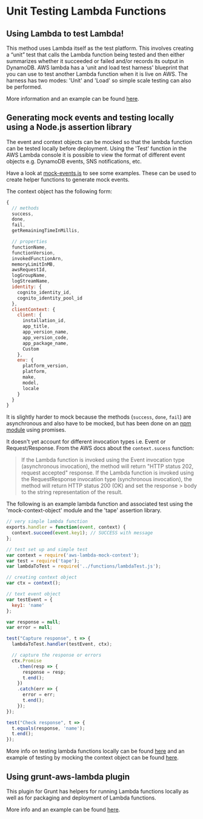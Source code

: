 # Unit Testing Lambda Functions

## Using Lambda to test Lambda!
This method uses Lambda itself as the test platform. This involves creating a “unit” test that calls the Lambda function being tested and then either summarizes whether it succeeded or failed and/or records its output in DynamoDB. AWS lambda has a 'unit and load test harness' blueprint that you can use to test another Lambda function when it is live on AWS. The harness has two modes: 'Unit' and 'Load' so simple scale testing can also be performed.

More information and an example can be found [here](https://aws.amazon.com/blogs/compute/serverless-testing-with-aws-lambda/).

## Generating mock events and testing locally using a Node.js assertion library
The event and context objects can be mocked so that the lambda function can be tested locally before deployment. Using the 'Test' function in the AWS Lambda console it is possible to view the format of different event objects e.g. DynamoDB events, SNS notifications, etc.

Have a look at [mock-events.js](https://github.com/dwyl/learn-aws-lambda/lambda-testing/mock-events.js) to see some examples. These can be used to create helper functions to generate mock events.

The context object has the following form:
```js
{
  // methods
  success,
  done,
  fail,
  getRemainingTimeInMillis,

  // properties
  functionName,
  functionVersion,
  invokedFunctionArn,
  memoryLimitInMB,
  awsRequestId,
  logGroupName,
  logStreamName,
  identity: {
    cognito_identity_id,
    cognito_identity_pool_id
  },
  clientContext: {
    client: {
      installation_id,
      app_title,
      app_version_name,
      app_version_code,
      app_package_name,
      Custom
    },
    env: {
      platform_version,
      platform,
      make,
      model,
      locale
    }
  }
}
```

It is slightly harder to mock because the methods (`success`, `done`, `fail`) are asynchronous and also have to be mocked, but has been done on an [npm module](https://github.com/SamVerschueren/aws-lambda-mock-context) using promises.

It doesn't yet account for different invocation types i.e. Event or Request/Response. From the AWS docs about the `context.sucess` function:

> If the Lambda function is invoked using the Event invocation type (asynchronous invocation), the method will return "HTTP status 202, request accepted" response.
> If the Lambda function is invoked using the RequestResponse invocation type (synchronous invocation), the method will return HTTP status 200 (OK) and set the response > body to the string representation of the result.

The following is an example lambda function and associated test using the 'mock-context-object' module and the 'tape' assertion library.

```js
// very simple lambda function
exports.handler = function(event, context) {
  context.succeed(event.key1); // SUCCESS with message
};
```

```js
// test set up and simple test
var context = require('aws-lambda-mock-context');
var test = require('tape');
var lambdaToTest = require('../functions/lambdaTest.js');

// creating context object
var ctx = context();

// text event object
var testEvent = {
  key1: 'name'
};

var response = null;
var error = null;

test("Capture response", t => {
  lambdaToTest.handler(testEvent, ctx);

  // capture the response or errors
  ctx.Promise
    .then(resp => {
      response = resp;
      t.end();
    })
    .catch(err => {
      error = err;
      t.end();
    });
});

test("Check response", t => {
  t.equals(response, 'name');
  t.end();
});
```

More info on testing lambda functions locally can be found [here](https://medium.com/@AdamRNeary/developing-and-testing-amazon-lambda-functions-e590fac85df4#.romz6yjwv) and an example of testing by mocking the context object can be found [here](http://codedad.net/2016/01/03/test-aws-lambda-function-without-aws/).

## Using grunt-aws-lambda plugin
This plugin for Grunt has helpers for running Lambda functions locally as well as for packaging and deployment of Lambda functions.

More info and an example can be found [here](https://aws.amazon.com/blogs/compute/continuous-integration-deployment-for-aws-lambda-functions-with-jenkins-and-grunt-part-1/).
